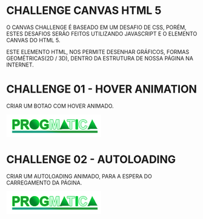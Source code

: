 # CHALLENGE CANVAS HTML 5

O CANVAS CHALLENGE É BASEADO EM UM DESAFIO DE CSS, PORÉM, ESTES DESAFIOS SERÃO FEITOS UTILIZANDO JAVASCRIPT E O ELEMENTO CANVAS DO HTML 5.

ESTE ELEMENTO HTML, NOS PERMITE DESENHAR GRÁFICOS, FORMAS GEOMÉTRICAS(2D / 3D), DENTRO DA ESTRUTURA
DE NOSSA PÁGINA NA INTERNET.

# CHALLENGE 01 - HOVER ANIMATION

CRIAR UM BOTAO COM HOVER ANIMADO.

<img src="images/logoprogmatica.png" alt="Tela do abiente de estudos com o autoloading em funcionamento">

# CHALLENGE 02 - AUTOLOADING

CRIAR UM AUTOLOADING ANIMADO, PARA A ESPERA DO CARREGAMENTO DA PÁGINA.

<img src="images/logoprogmatica.png" alt="Tela do abiente de estudos com o autoloading em funcionamento">